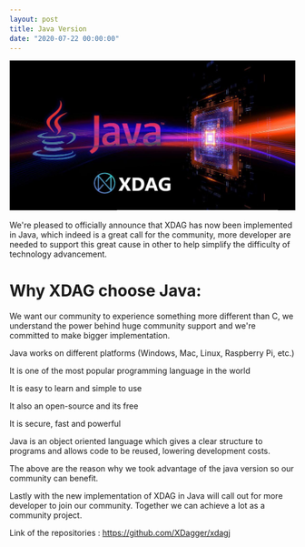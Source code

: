 ```yaml
---
layout: post
title: Java Version
date: "2020-07-22 00:00:00"
---
```



![Java Image](/assets/images/photo_2020-07-22_20-48-19.jpg)

We're pleased to officially announce that XDAG has now been implemented in Java, which indeed is a great call for the community, more developer are needed to support this great cause in other to help simplify the difficulty of technology advancement.

# Why XDAG choose Java:

We want our community to experience something more different than C, we understand the power behind huge community support and we're committed to make bigger implementation.

Java works on different platforms (Windows, Mac, Linux, Raspberry Pi, etc.)

It is one of the most popular programming language in the world

It is easy to learn and simple to use

It also an open-source and its free

It is secure, fast and powerful

Java is an object oriented language which gives a clear structure to programs and allows code to be reused, lowering development costs.

The above are the reason why  we took advantage of the java version so our community can benefit. 

Lastly with the new implementation of XDAG in Java will call out for more developer to join our community. Together we can achieve a lot as a community project.

Link of the repositories : https://github.com/XDagger/xdagj

